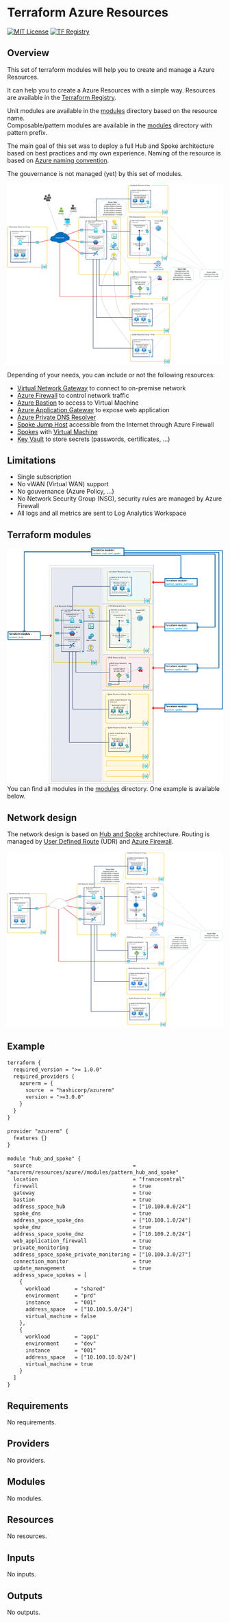 <!-- BEGIN_TF_DOCS -->
# Terraform Azure Resources
[![MIT License](https://img.shields.io/badge/license-MIT-orange.svg)](LICENSE) [![TF Registry](https://img.shields.io/badge/terraform-registry-blue.svg)](https://registry.terraform.io/modules/azurerm/resources/azure/latest/)

## Overview

This set of terraform modules will help you to create and manage a Azure Resources.

It can help you to create a Azure Resources with a simple way. 
Resources are available in the [Terraform Registry](https://registry.terraform.io/modules/azurerm/resources/azure/latest/).

Unit modules are available in the [modules](modules) directory based on the resource name.  
Composable/pattern modules are available in the [modules](modules) directory with pattern prefix.

The main goal of this set was to deploy a full Hub and Spoke architecture based on best practices and my own experience. Naming of the resource is based on [Azure naming convention](https://learn.microsoft.com/en-us/azure/cloud-adoption-framework/ready/azure-best-practices/resource-naming).

The gouvernance is not managed (yet) by this set of modules.

![Azure Hub & Spoke Global design](images/hub-and-spoke-global.png)

Depending of your needs, you can include or not the following resources:
- [Virtual Network Gateway](https://docs.microsoft.com/en-us/azure/vpn-gateway/) to connect to on-premise network
- [Azure Firewall](https://docs.microsoft.com/en-us/azure/firewall/) to control network traffic
- [Azure Bastion](https://docs.microsoft.com/en-us/azure/bastion/) to access to Virtual Machine
- [Azure Application Gateway](https://docs.microsoft.com/en-us/azure/application-gateway/) to expose web application
- [Azure Private DNS Resolver](https://learn.microsoft.com/en-us/azure/dns/dns-private-resolver-overview)
- [Spoke Jump Host](https://docs.microsoft.com/en-us/azure/architecture/reference-architectures/hybrid-networking/jumphost) accessible from the Internet through Azure Firewall
- [Spokes](https://docs.microsoft.com/en-us/azure/architecture/reference-architectures/hybrid-networking/hub-spoke) with [Virtual Machine](https://docs.microsoft.com/en-us/azure/virtual-machines/)
- [Key Vault](https://docs.microsoft.com/en-us/azure/key-vault/) to store secrets (passwords, certificates, ...)

## Limitations

- Single subscription
- No vWAN (Virtual WAN) support
- No gouvernance (Azure Policy, ...)
- No Network Security Group (NSG), security rules are managed by Azure Firewall
- All logs and all metrics are sent to Log Analytics Workspace

## Terraform modules

![Terraform modules](images/terraform-modules.png)
You can find all modules in the [modules](modules) directory.
One example is available below.

## Network design

The network design is based on [Hub and Spoke](https://docs.microsoft.com/en-us/azure/architecture/reference-architectures/hybrid-networking/hub-spoke) architecture. Routing is managed by [User Defined Route](https://docs.microsoft.com/en-us/azure/virtual-network/virtual-networks-udr-overview) (UDR) and [Azure Firewall](https://docs.microsoft.com/en-us/azure/firewall/overview).

![Network design](images/network-design.png)

## Example

```hcl
terraform {
  required_version = ">= 1.0.0"
  required_providers {
    azurerm = {
      source  = "hashicorp/azurerm"
      version = ">=3.0.0"
    }
  }
}

provider "azurerm" {
  features {}
}

module "hub_and_spoke" {
  source                                 = "azurerm/resources/azure//modules/pattern_hub_and_spoke"
  location                               = "francecentral"
  firewall                               = true
  gateway                                = true
  bastion                                = true
  address_space_hub                      = ["10.100.0.0/24"]
  spoke_dns                              = true
  address_space_spoke_dns                = ["10.100.1.0/24"]
  spoke_dmz                              = true
  address_space_spoke_dmz                = ["10.100.2.0/24"]
  web_application_firewall               = true
  private_monitoring                     = true
  address_space_spoke_private_monitoring = ["10.100.3.0/27"]
  connection_monitor                     = true
  update_management                      = true
  address_space_spokes = [
    {
      workload        = "shared"
      environment     = "prd"
      instance        = "001"
      address_space   = ["10.100.5.0/24"]
      virtual_machine = false
    },
    {
      workload        = "app1"
      environment     = "dev"
      instance        = "001"
      address_space   = ["10.100.10.0/24"]
      virtual_machine = true
    }
  ]
}
```

## Requirements

No requirements.

## Providers

No providers.

## Modules

No modules.

## Resources

No resources.

## Inputs

No inputs.

## Outputs

No outputs.
<!-- END_TF_DOCS -->